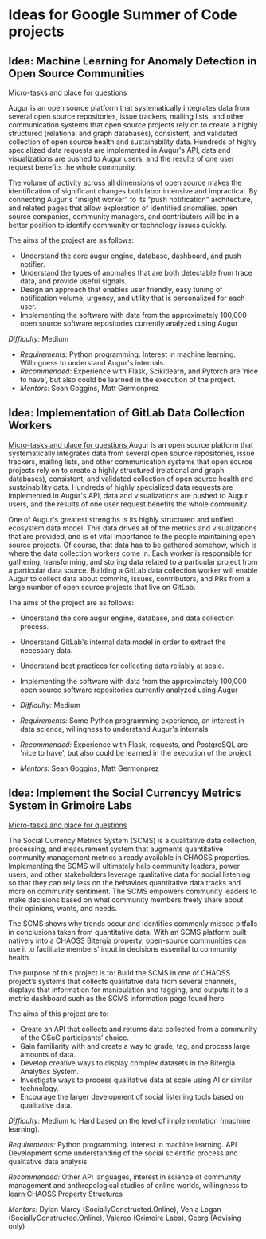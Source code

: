# Ideas for Google Summer of Code projects

## Idea: Machine Learning for Anomaly Detection in Open Source Communities

[ Micro-tasks and place for questions ](https://github.com/chaoss/augur/issues/545)

Augur is an open source platform that systematically integrates data from several open source repositories, issue trackers, mailing lists, and other communication systems that open source projects rely on to create a highly structured (relational and graph databases), consistent, and validated collection of open source health and sustainability data. Hundreds of highly specialized data requests are implemented in Augur's API, data and visualizations are pushed to Augur users, and the results of one user request benefits the whole community. 

The volume of activity across all dimensions of open source makes the identification of significant changes both labor intensive and impractical. By connecting Augur's "insight worker" to its "push notification" architecture, and related pages that allow exploration of identified anomalies, open source companies, community managers, and contributors will be in a better position to identify community or technology issues quickly.  

The aims of the project are as follows:
* Understand the core augur engine, database, dashboard, and push notifier.
* Understand the types of anomalies that are both detectable from trace data, and provide useful signals.
* Design an approach that enables user friendly, easy tuning of notification volume, urgency, and utility that is personalized for each user. 
* Implementing the software with data from the approximately 100,000 open source software repositories currently analyzed using Augur


_Difficulty:_ Medium
* _Requirements:_ Python programming. Interest in machine learning. Willingness to understand Augur's internals.
* _Recommended:_ Experience with Flask, Scikitlearn, and Pytorch are 'nice to have', but also could be learned in the execution of the project.
* _Mentors:_ Sean Goggins, Matt Germonprez

## Idea: Implementation of GitLab Data Collection Workers 
[ Micro-tasks and place for questions ](https://github.com/chaoss/augur/issues/545)
Augur is an open source platform that systematically integrates data from several open source repositories, issue trackers, mailing lists, and other communication systems that open source projects rely on to create a highly structured (relational and graph databases), consistent, and validated collection of open source health and sustainability data. Hundreds of highly specialized data requests are implemented in Augur's API, data and visualizations are pushed to Augur users, and the results of one user request benefits the whole community. 

One of Augur's greatest strengths is its highly structured and unified ecosystem data model. This data drives all of the metrics and visualizations that are provided, and is of vital importance to the people maintaining open source projects. Of course, that data has to be gathered somehow, which is where the data collection workers come in. Each worker is responsible for gathering, transforming, and storing data related to a particular project from a particular data source. Building a GitLab data collection worker will enable Augur to collect data about commits, issues, contributors, and PRs from a large number of open source projects that live on GitLab.

The aims of the project are as follows:
* Understand the core augur engine, database, and data collection process.
* Understand GitLab's internal data model in order to extract the necessary data.
* Understand best practices for collecting data reliably at scale. 
* Implementing the software with data from the approximately 100,000 open source software repositories currently analyzed using Augur

* _Difficulty:_ Medium
* _Requirements:_ Some Python programming experience, an interest in data science, willingness to understand Augur's internals
* _Recommended:_ Experience with Flask, requests, and PostgreSQL are 'nice to have', but also could be learned in the execution of the project
* _Mentors:_ Sean Goggins, Matt Germonprez


## Idea: Implement the Social Currencyy Metrics System in Grimoire Labs

[ Micro-tasks and place for questions ](https://github.com/chaoss/augur/issues/545)

The Social Currency Metrics System (SCMS) is a qualitative data collection, processing, and measurement system that augments quantitative community management metrics already available in CHAOSS properties. Implementing the SCMS will ultimately help community leaders, power users, and other stakeholders leverage qualitative data for social listening so that they can rely less on the behaviors quantitative data tracks and more on community sentiment. The SCMS empowers community leaders to make decisions based on what community members freely share about their opinions, wants, and needs.

The SCMS shows why trends occur and identifies commonly missed pitfalls in conclusions taken from quantitative data. With an SCMS platform built natively into a CHAOSS Bitergia property, open-source communities can use it to facilitate members’ input in decisions essential to community health.

The purpose of this project is to: 
Build the SCMS in one of CHAOSS project’s systems that collects qualitative data from several channels, displays that information for manipulation and tagging, and outputs it to a metric dashboard such as the SCMS information page found here. 

The aims of this project are to:
* Create an API that collects and returns data collected from a community of the GSoC participants’ choice.
* Gain familiarity with and create a way to grade, tag, and process large amounts of data.  
* Develop creative ways to display complex datasets in the Bitergia Analytics System.
* Investigate ways to process qualitative data at scale using AI or similar technology.
* Encourage the larger development of social listening tools based on qualitative data.

_Difficulty:_ Medium to Hard based on the level of implementation (machine learning).

_Requirements:_ Python programming. Interest in machine learning. API Development some understanding of the social scientific process and qualitative data analysis

_Recommended:_ Other API languages, interest in science of community management and anthropological studies of online worlds, willingness to learn CHAOSS Property Structures

 _Mentors:_  Dylan Marcy (SociallyConstructed.Online), Venia Logan (SociallyConstructed.Online), Valereo (Grimoire Labs), Georg (Advising only)

